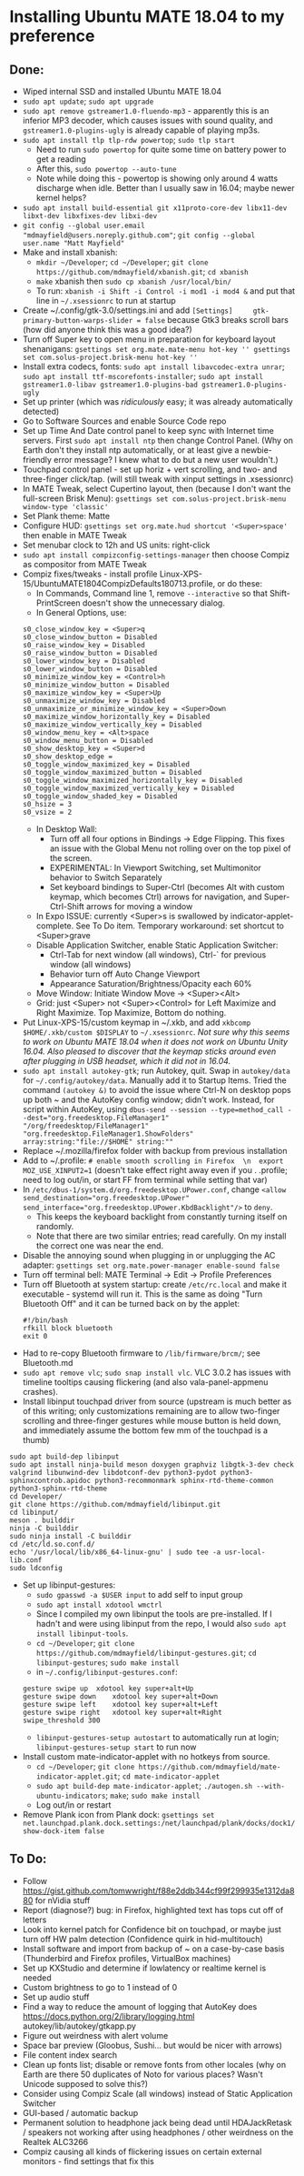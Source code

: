 # Installing Ubuntu MATE 18.04 to my preference

## Done:

- Wiped internal SSD and installed Ubuntu MATE 18.04
- `sudo apt update`; `sudo apt upgrade`
- `sudo apt remove gstreamer1.0-fluendo-mp3` - apparently this is an inferior MP3 decoder, which causes issues with sound quality, and `gstreamer1.0-plugins-ugly` is already capable of playing mp3s.
- `sudo apt install tlp tlp-rdw powertop`; `sudo tlp start`
  - Need to run `sudo powertop` for quite some time on battery power to get a reading
  - After this, `sudo powertop --auto-tune`
  - Note while doing this - powertop is showing only around 4 watts discharge when idle. Better than I usually saw in 16.04; maybe newer kernel helps?
- `sudo apt install build-essential git x11proto-core-dev libx11-dev libxt-dev libxfixes-dev libxi-dev`  
- `git config --global user.email "mdmayfield@users.noreply.github.com"`; `git config --global user.name "Matt Mayfield"`
- Make and install xbanish:
  - `mkdir ~/Developer`; `cd ~/Developer`; `git clone https://github.com/mdmayfield/xbanish.git`; `cd xbanish`
  - `make` xbanish then `sudo cp xbanish /usr/local/bin/`
  - To run: `xbanish -i Shift -i Control -i mod1 -i mod4 &` and put that line in `~/.xsessionrc` to run at startup
- Create ~/.config/gtk-3.0/settings.ini and add `[Settings]     gtk-primary-button-warps-slider = false` because Gtk3 breaks scroll bars (how did anyone think this was a good idea?)
- Turn off Super key to open menu in preparation for keyboard layout shenanigans:
``gsettings set org.mate.mate-menu hot-key ''
gsettings set com.solus-project.brisk-menu hot-key ''``
- Install extra codecs, fonts: `sudo apt install libavcodec-extra unrar`; `sudo apt install ttf-mscorefonts-installer`; `sudo apt install gstreamer1.0-libav gstreamer1.0-plugins-bad gstreamer1.0-plugins-ugly`
- Set up printer (which was *ridiculously* easy; it was already automatically detected)
- Go to Software Sources and enable Source Code repo
- Set up Time And Date control panel to keep sync with Internet time servers. First `sudo apt install ntp` then change Control Panel. (Why on Earth don't they install ntp automatically, or at least give a newbie-friendly error message? I knew what to do but a new user wouldn't.)
- Touchpad control panel - set up horiz + vert scrolling, and two- and three-finger click/tap. (will still tweak with xinput settings in .xsessionrc)
- In MATE Tweak, select Cupertino layout, then (because I don't want the full-screen Brisk Menu): `gsettings set com.solus-project.brisk-menu window-type 'classic'`
- Set Plank theme: Matte
- Configure HUD: `gsettings set org.mate.hud shortcut '<Super>space'` then enable in MATE Tweak
- Set menubar clock to 12h and US units: right-click
- `sudo apt install compizconfig-settings-manager` then choose Compiz as compositor from MATE Tweak
- Compiz fixes/tweaks - install profile Linux-XPS-15/UbuntuMATE1804CompizDefaults180713.profile, or do these:
  - In Commands, Command line 1, remove `--interactive` so that Shift-PrintScreen doesn't show the unnecessary dialog.
  - In General Options, use:
  ```
  s0_close_window_key = <Super>q
  s0_close_window_button = Disabled
  s0_raise_window_key = Disabled
  s0_raise_window_button = Disabled
  s0_lower_window_key = Disabled
  s0_lower_window_button = Disabled
  s0_minimize_window_key = <Control>h
  s0_minimize_window_button = Disabled
  s0_maximize_window_key = <Super>Up
  s0_unmaximize_window_key = Disabled
  s0_unmaximize_or_minimize_window_key = <Super>Down
  s0_maximize_window_horizontally_key = Disabled
  s0_maximize_window_vertically_key = Disabled
  s0_window_menu_key = <Alt>space
  s0_window_menu_button = Disabled
  s0_show_desktop_key = <Super>d
  s0_show_desktop_edge = 
  s0_toggle_window_maximized_key = Disabled
  s0_toggle_window_maximized_button = Disabled
  s0_toggle_window_maximized_horizontally_key = Disabled
  s0_toggle_window_maximized_vertically_key = Disabled
  s0_toggle_window_shaded_key = Disabled
  s0_hsize = 3
  s0_vsize = 2
  ```
  - In Desktop Wall:
    - Turn off all four options in Bindings -> Edge Flipping. This fixes an issue with the Global Menu not rolling over on the top pixel of the screen.
    - EXPERIMENTAL: In Viewport Switching, set Multimonitor behavior to Switch Separately
    - Set keyboard bindings to Super-Ctrl (becomes Alt with custom keymap, which becomes Ctrl) arrows for navigation, and Super-Ctrl-Shift arrows for moving a window
  - In Expo ISSUE: currently \<Super\>s is swallowed by indicator-applet-complete. See To Do item. Temporary workaround: set shortcut to \<Super\>grave
  - Disable Application Switcher, enable Static Application Switcher:
    - Ctrl-Tab for next window (all windows), Ctrl-\` for previous window (all windows)
    - Behavior turn off Auto Change Viewport
    - Appearance Saturation/Brightness/Opacity each 60%
  - Move Window: Initiate Window Move -> \<Super\>\<Alt\>
  - Grid: just \<Super\> not \<Super\>\<Control\> for Left Maximize and Right Maximize. Top Maximize, Bottom do nothing.
- Put Linux-XPS-15/custom keymap in ~/.xkb, and add `xkbcomp $HOME/.xkb/custom $DISPLAY` to `~/.xsessionrc`. *Not sure why this seems to work on Ubuntu MATE 18.04 when it does not work on Ubuntu Unity 16.04. Also pleased to discover that the keymap sticks around even after plugging in USB headset, which it did not in 16.04.*
- `sudo apt install autokey-gtk`; run Autokey, quit. Swap in `autokey/data` for `~/.config/autokey/data`. Manually add it to Startup Items. Tried the command `(autokey &)` to avoid the issue where Ctrl-N on desktop pops up both ~ and the AutoKey config window; didn't work. Instead, for script within AutoKey, using `dbus-send --session --type=method_call --dest="org.freedesktop.FileManager1" "/org/freedesktop/FileManager1" "org.freedesktop.FileManager1.ShowFolders" array:string:"file://$HOME" string:""`
- Replace ~/.mozilla/firefox folder with backup from previous installation
- Add to ~/.profile: `# enable smooth scrolling in Firefox  \n  export MOZ_USE_XINPUT2=1` (doesn't take effect right away even if you . .profile; need to log out/in, or start FF from terminal while setting that var)
- In `/etc/dbus-1/system.d/org.freedesktop.UPower.conf`, change `<allow send_destination="org.freedesktop.UPower" send_interface="org.freedesktop.UPower.KbdBacklight"/>` to `deny`.
  - This keeps the keyboard backlight from constantly turning itself on randomly.
  - Note that there are two similar entries; read carefully. On my install the correct one was near the end.
- Disable the annoying sound when plugging in or unplugging the AC adapter: `gsettings set org.mate.power-manager enable-sound false`
- Turn off terminal bell: MATE Terminal -> Edit -> Profile Preferences
- Turn off Bluetooth at system startup: create `/etc/rc.local` and make it executable - systemd will run it. This is the same as doing "Turn Bluetooth Off" and it can be turned back on by the applet:
  ```
  #!/bin/bash
  rfkill block bluetooth
  exit 0
  ```
- Had to re-copy Bluetooth firmware to `/lib/firmware/brcm/`; see Bluetooth.md 
- `sudo apt remove vlc`; `sudo snap install vlc`. VLC 3.0.2 has issues with timeline tooltips causing flickering (and also vala-panel-appmenu crashes).
- Install libinput touchpad driver from source (upstream is much better as of this writing; only customizations remaining are to allow two-finger scrolling and three-finger gestures while mouse button is held down, and immediately assume the bottom few mm of the touchpad is a thumb)
```
sudo apt build-dep libinput
sudo apt install ninja-build meson doxygen graphviz libgtk-3-dev check valgrind libunwind-dev libdotconf-dev python3-pydot python3-sphinxcontrob.apidoc python3-recommonmark sphinx-rtd-theme-common python3-sphinx-rtd-theme
cd Developer/
git clone https://github.com/mdmayfield/libinput.git
cd libinput/
meson . builddir
ninja -C builddir
sudo ninja install -C builddir
cd /etc/ld.so.conf.d/
echo '/usr/local/lib/x86_64-linux-gnu' | sudo tee -a usr-local-lib.conf
sudo ldconfig
```  
- Set up libinput-gestures:
  - `sudo gpasswd -a $USER input` to add self to input group
  - `sudo apt install xdotool wmctrl`
  - Since I compiled my own libinput the tools are pre-installed. If I hadn't and were using libinput from the repo, I would also `sudo apt install libinput-tools`.
  - `cd ~/Developer`; `git clone https://github.com/mdmayfield/libinput-gestures.git`; `cd libinput-gestures`; `sudo make install`
  - in `~/.config/libinput-gestures.conf`:
  ```
  gesture swipe up	xdotool key super+alt+Up
  gesture swipe down	xdotool key super+alt+Down
  gesture swipe left	xdotool key super+alt+Left
  gesture swipe right	xdotool key super+alt+Right
  swipe_threshold 300
  ```
  - `libinput-gestures-setup autostart` to automatically run at login; `libinput-gestures-setup start` to run now
- Install custom mate-indicator-applet with no hotkeys from source.
  - `cd ~/Developer`; `git clone https://github.com/mdmayfield/mate-indicator-applet.git`; `cd mate-indicator-applet`
  - `sudo apt build-dep mate-indicator-applet`; `./autogen.sh --with-ubuntu-indicators`; `make`; `sudo make install`
  - Log out/in or restart
- Remove Plank icon from Plank dock: `gsettings set net.launchpad.plank.dock.settings:/net/launchpad/plank/docks/dock1/ show-dock-item false`
  
## To Do:

- Follow https://gist.github.com/tomwwright/f88e2ddb344cf99f299935e1312da880 for nVidia stuff
- Report (diagnose?) bug: in Firefox, highlighted text has tops cut off of letters
- Look into kernel patch for Confidence bit on touchpad, or maybe just turn off HW palm detection (Confidence quirk in hid-multitouch)
- Install software and import from backup of ~ on a case-by-case basis (Thunderbird and Firefox profiles, VirtualBox machines)
- Set up KXStudio and determine if lowlatency or realtime kernel is needed
- Custom brightness to go to 1 instead of 0
- Set up audio stuff
- Find a way to reduce the amount of logging that AutoKey does https://docs.python.org/2/library/logging.html  autokey/lib/autokey/gtkapp.py
- Figure out weirdness with alert volume
- Space bar preview (Gloobus, Sushi... but would be nicer with arrows)
- File content index search
- Clean up fonts list; disable or remove fonts from other locales (why on Earth are there 50 duplicates of Noto for various places? Wasn't Unicode supposed to solve this?)
- Consider using Compiz Scale (all windows) instead of Static Application Switcher
- GUI-based / automatic backup
- Permanent solution to headphone jack being dead until HDAJackRetask / speakers not working after using headphones / other weirdness on the Realtek ALC3266
- Compiz causing all kinds of flickering issues on certain external monitors - find settings that fix this
